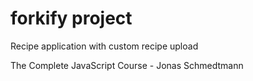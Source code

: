 # forkify project

Recipe application with custom recipe upload

The Complete JavaScript Course - Jonas Schmedtmann
